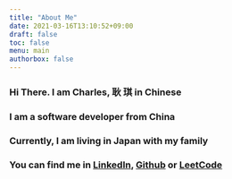 ```yaml
---
title: "About Me"
date: 2021-03-16T13:10:52+09:00
draft: false
toc: false
menu: main
authorbox: false
---
```



### Hi There. I am Charles, 耿 琪 in Chinese

### I am a software developer from China

### Currently, I am living in Japan with my family

### You can find me in [LinkedIn](https://linkedin.com/in/gengqi), [Github](https://github.com/charlesgeng) or [LeetCode](https://www.leetcode.com/CharlesGeng)
